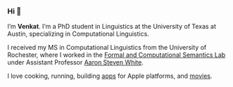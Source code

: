 ### Hi 👋

<p>I’m <strong>Venkat</strong>. I’m a PhD student in Linguistics at the University of Texas at Austin, specializing in Computational Linguistics.</p>

<p>I received my MS in Computational Linguistics from the University of Rochester, where I worked in the <a href="http://factslab.io">Formal and Computational Semantics Lab</a> under Assistant Professor <a href="http://aaronstevenwhite.io">Aaron Steven White</a>.</p>

<p>I love cooking, running, building <a href="/apps">apps</a> for Apple platforms, and <a href="https://letterboxd.com/venkatasg/">movies</a>.</p>

<!--
**venkatasg/venkatasg** is a ✨ _special_ ✨ repository because its `README.md` (this file) appears on your GitHub profile.

Here are some ideas to get you started:

- 🔭 I’m currently working on ...
- 🌱 I’m currently learning ...
- 👯 I’m looking to collaborate on ...
- 🤔 I’m looking for help with ...
- 💬 Ask me about ...
- 📫 How to reach me: ...
- 😄 Pronouns: ...
- ⚡ Fun fact: ...
-->
